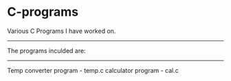 # C-programs
Various C Programs I have worked on.
______________________________________
The programs inculded are:
______________________________________
Temp converter program - temp.c
calculator program - cal.c

